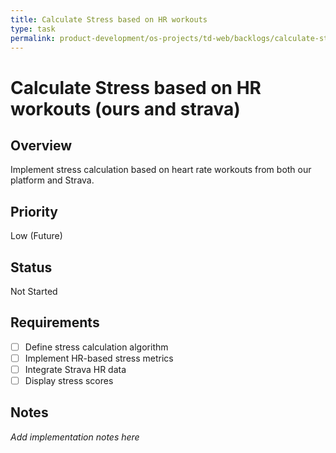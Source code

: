 ```yaml
---
title: Calculate Stress based on HR workouts
type: task
permalink: product-development/os-projects/td-web/backlogs/calculate-stress-based-on-hr-workouts
---
```


# Calculate Stress based on HR workouts (ours and strava)

## Overview
Implement stress calculation based on heart rate workouts from both our platform and Strava.

## Priority
Low (Future)

## Status
Not Started

## Requirements
- [ ] Define stress calculation algorithm
- [ ] Implement HR-based stress metrics
- [ ] Integrate Strava HR data
- [ ] Display stress scores

## Notes
_Add implementation notes here_